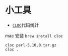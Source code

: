 # 小工具

* [`CLOC`](http://cloc.sourceforge.net/)代码统计

mac 安装 `brew install cloc`

```
cloc perl-5.10.0.tar.gz
cloc .
```
